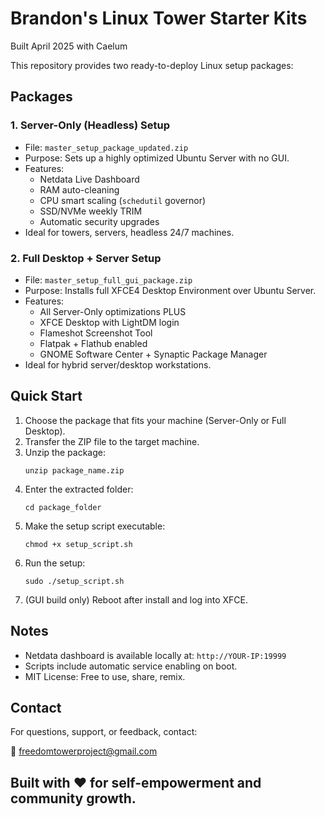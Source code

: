
# Brandon's Linux Tower Starter Kits

Built April 2025 with Caelum

This repository provides two ready-to-deploy Linux setup packages:

## Packages

### 1. Server-Only (Headless) Setup
- File: `master_setup_package_updated.zip`
- Purpose: Sets up a highly optimized Ubuntu Server with no GUI.
- Features: 
  - Netdata Live Dashboard
  - RAM auto-cleaning
  - CPU smart scaling (`schedutil` governor)
  - SSD/NVMe weekly TRIM
  - Automatic security upgrades
- Ideal for towers, servers, headless 24/7 machines.

### 2. Full Desktop + Server Setup
- File: `master_setup_full_gui_package.zip`
- Purpose: Installs full XFCE4 Desktop Environment over Ubuntu Server.
- Features: 
  - All Server-Only optimizations PLUS
  - XFCE Desktop with LightDM login
  - Flameshot Screenshot Tool
  - Flatpak + Flathub enabled
  - GNOME Software Center + Synaptic Package Manager
- Ideal for hybrid server/desktop workstations.

## Quick Start

1. Choose the package that fits your machine (Server-Only or Full Desktop).
2. Transfer the ZIP file to the target machine.
3. Unzip the package:
   ```
   unzip package_name.zip
   ```
4. Enter the extracted folder:
   ```
   cd package_folder
   ```
5. Make the setup script executable:
   ```
   chmod +x setup_script.sh
   ```
6. Run the setup:
   ```
   sudo ./setup_script.sh
   ```
7. (GUI build only) Reboot after install and log into XFCE.

## Notes
- Netdata dashboard is available locally at: `http://YOUR-IP:19999`
- Scripts include automatic service enabling on boot.
- MIT License: Free to use, share, remix.

## Contact

For questions, support, or feedback, contact:

📧 freedomtowerproject@gmail.com

## Built with ❤️ for self-empowerment and community growth.
